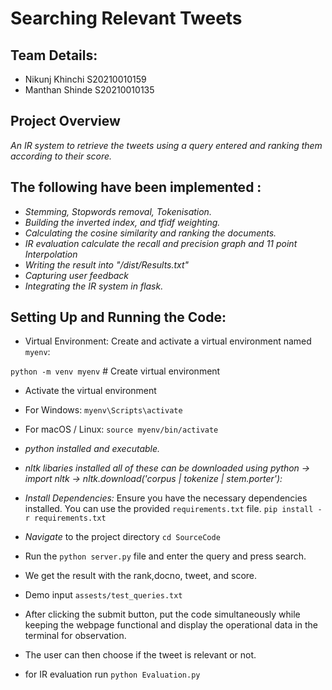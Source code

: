 # Searching Relevant Tweets 
## Team Details:

- Nikunj Khinchi S20210010159
- Manthan Shinde S20210010135

## Project Overview

*An IR system to retrieve the tweets using a query entered and ranking them according to their score.*

## The following have been implemented :
- *Stemming, Stopwords removal, Tokenisation.*
- *Building the inverted index, and tfidf weighting.*
- *Calculating the cosine similarity and ranking the documents.*
- *IR evaluation calculate the recall and precision graph and 11 point Interpolation*
- *Writing the result into "/dist/Results.txt"*
- *Capturing user feedback*
- *Integrating the IR system in flask.*

## Setting Up and Running the Code:

- Virtual Environment:
Create and activate a virtual environment named `myenv`:

`python -m venv myenv`   # Create virtual environment
- Activate the virtual environment
- For Windows:
`myenv\Scripts\activate`
-  For macOS / Linux:
`source myenv/bin/activate`


 - *python installed and executable.*

 - *nltk libaries installed all of these can be downloaded using python -> import nltk -> nltk.download('corpus | tokenize | stem.porter'):*

 - *Install Dependencies:* Ensure you have the necessary dependencies installed. You can use the provided `requirements.txt` file. `pip install -r requirements.txt`

 - *Navigate* to the project directory `cd SourceCode`

 - Run the `python server.py` file and enter the query and press search.
 - We get the result with the rank,docno, tweet, and score.
 - Demo input  `assests/test_queries.txt`
 - After clicking the submit button, put the code simultaneously while keeping the webpage functional and display the operational data in the terminal for observation.
 - The user can then choose if the tweet is relevant or not.
 - for IR evaluation run `python Evaluation.py`

